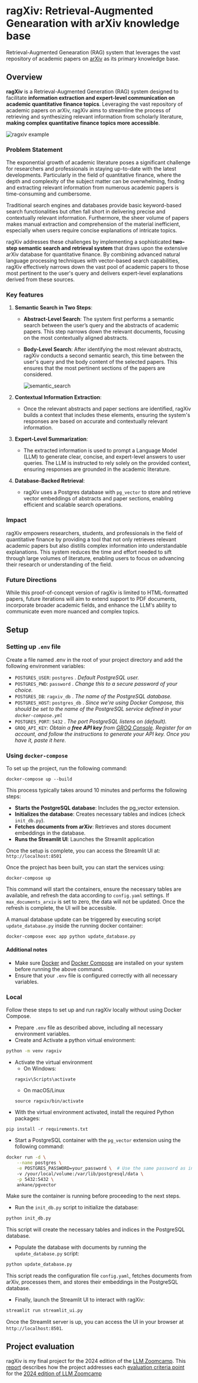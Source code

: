 # ragXiv: Retrieval-Augmented Genearation with arXiv knowledge base

Retrieval-Augmented Genearation (RAG) system that leverages the vast repository of academic papers on [arXiv](https://arxiv.org) as its  primary knowledge base.

## Overview

**ragXiv** is a Retrieval-Augmented Generation (RAG) system designed to facilitate **information extraction and expert-level communication on academic quantitative finance topics**. Leveraging the vast repository of academic papers on arXiv, ragXiv aims to streamline the process of retrieving and synthesizing relevant information from scholarly literature, **making complex quantitative finance topics more accessible**.

![ragxiv example](./reports/images/ragxiv_example.gif)

### Problem Statement

The exponential growth of academic literature poses a significant challenge for researchers and professionals in staying up-to-date with the latest developments. Particularly in the field of quantitative finance, where the depth and complexity of the subject matter can be overwhelming, finding and extracting relevant information from numerous academic papers is time-consuming and cumbersome.

Traditional search engines and databases provide basic keyword-based search functionalities but often fall short in delivering precise and contextually relevant information. Furthermore, the sheer volume of papers makes manual extraction and comprehension of the material inefficient, especially when users require concise explanations of intricate topics.

ragXiv addresses these challenges by implementing a sophisticated **two-step semantic search and retrieval system** that draws upon the extensive arXiv database for quantitative finance. By combining advanced natural language processing techniques with vector-based search capabilities, ragXiv effectively narrows down the vast pool of academic papers to those most pertinent to the user's query and delivers expert-level explanations derived from these sources.

### Key features

1. **Semantic Search in Two Steps**:

    - **Abstract-Level Search**: The system first performs a semantic search between the user’s query and the abstracts of academic papers. This step narrows down the relevant documents, focusing on the most contextually aligned abstracts.
    - **Body-Level Search**: After identifying the most relevant abstracts, ragXiv conducts a second semantic search, this time between the user's query and the body content of the selected papers. This ensures that the most pertinent sections of the papers are considered.

        ![semantic_search](reports/images/academic_papers_rag.jpg)

2. **Contextual Information Extraction**:

    - Once the relevant abstracts and paper sections are identified, ragXiv builds a context that includes these elements, ensuring the system's responses are based on accurate and contextually relevant information.

3. **Expert-Level Summarization**:

    - The extracted information is used to prompt a Language Model (LLM) to generate clear, concise, and expert-level answers to user queries. The LLM is instructed to rely solely on the provided context, ensuring responses are grounded in the academic literature.

4. **Database-Backed Retrieval**:

    - ragXiv uses a Postgres database with `pg_vector` to store and retrieve vector embeddings of abstracts and paper sections, enabling efficient and scalable search operations.

### Impact

ragXiv empowers researchers, students, and professionals in the field of quantitative finance by providing a tool that not only retrieves relevant academic papers but also distills complex information into understandable explanations. This system reduces the time and effort needed to sift through large volumes of literature, enabling users to focus on advancing their research or understanding of the field.

### Future Directions

While this proof-of-concept version of ragXiv is limited to HTML-formatted papers, future iterations will aim to extend support to PDF documents, incorporate broader academic fields, and enhance the LLM's ability to communicate even more nuanced and complex topics.


## Setup

### Setting up `.env` file

Create a file named .env in the root of your project directory and add the following environment variables:

- `POSTGRES_USER`: `postgres` . _Default PostgreSQL user._
- `POSTGRES_PWD`: `password` . _Change this to a secure password of your choice._
- `POSTGRES_DB`: `ragxiv_db` . _The name of the PostgreSQL database._
- `POSTGRES_HOST`: `postgres_db` . _Since we're using Docker Compose, this should be set to the name of the PostgreSQL service defined in your `docker-compose.yml`_
- `POSTGRES_PORT`: `5432` . _The port PostgreSQL listens on (default)._
- `GROQ_API_KEY`: _Obtain a **free API key** from [GROQ Console](https://console.groq.com/). Register for an account, and follow the instructions to generate your API key. Once you have it, paste it here._

### Using `docker-compose`

To set up the project, run the following command:

```
docker-compose up --build
```

This process typically takes around 10 minutes and performs the following steps:

- **Starts the PostgreSQL database**: Includes the pg_vector extension.
- **Initializes the database**: Creates necessary tables and indices (check `init_db.py`).
- **Fetches documents from arXiv**: Retrieves and stores document embeddings in the database.
- **Runs the Streamlit UI**: Launches the Streamlit application

Once the setup is complete, you can access the Streamlit UI at: `http://localhost:8501`

Once the project has been built, you can start the services using:
```
docker-compose up
```
This command will start the containers, ensure the necessary tables are available, and refresh the data according to `config.yaml` settings. If `max_documents_arxiv` is set to zero, the data will not be updated. Once the refresh is complete, the UI will be accessible.

A manual database update can be triggered by executing script `update_database.py` inside the running docker container:
```bash
docker-compose exec app python update_database.py
```

#### Additional notes

- Make sure [Docker](https://www.docker.com/) and [Docker Compose](https://docs.docker.com/compose/install/) are installed on your system before running the above command.
- Ensure that your `.env` file is configured correctly with all necessary variables.

### Local

Follow these steps to set up and run ragXiv locally without using Docker Compose.

- Prepare `.env` file as described above, including all necessary environment variables.
- Create and Activate a python virtual environment:
```bash
python -m venv ragxiv
```
- Activate the virtual environment
    - On Windows:
    ```
    ragxiv\Scripts\activate
    ```
    - On macOS/Linux
    ```
    source ragxiv/bin/activate
    ```
- With the virtual environment activated, install the required Python packages:
```
pip install -r requirements.txt
```
- Start a PostgreSQL container with the `pg_vector` extension using the following command:
```bash
docker run -d \
    --name postgres \
    -e POSTGRES_PASSWORD=your_password \  # Use the same password as in the .env file
    -v /your/local/volume:/var/lib/postgresql/data \
    -p 5432:5432 \
    ankane/pgvector
```
Make sure the container is running before proceeding to the next steps.
- Run the `init_db.py` script to initialize the database:
```bash
python init_db.py
```
This script will create the necessary tables and indices in the PostgreSQL database.
- Populate the database with documents by running the `update_database.py` script:
```bash
python update_database.py
```
This script reads the configuration file `config.yaml`, fetches documents from arXiv, processes them, and stores their embeddings in the PostgreSQL database.
- Finally, launch the Streamlit UI to interact with ragXiv:
```bash
streamlit run streamlit_ui.py
```
Once the Streamlit server is up, you can access the UI in your browser at `http://localhost:8501`.

## Project evaluation
ragXiv is my final project for the 2024 edition of the [LLM Zoomcamp](https://github.com/DataTalksClub/llm-zoomcamp/).
This [report](https://github.com/GMestreM/ragxiv/blob/main/reports/llm_zoomcamp_final_project_report.md#evaluation-criteria) describes how the project addresses each [evaluation criteria point](https://github.com/DataTalksClub/llm-zoomcamp/blob/main/project.md#evaluation-criteria) for the [2024 edition of LLM Zoomcamp](https://github.com/DataTalksClub/llm-zoomcamp/)
